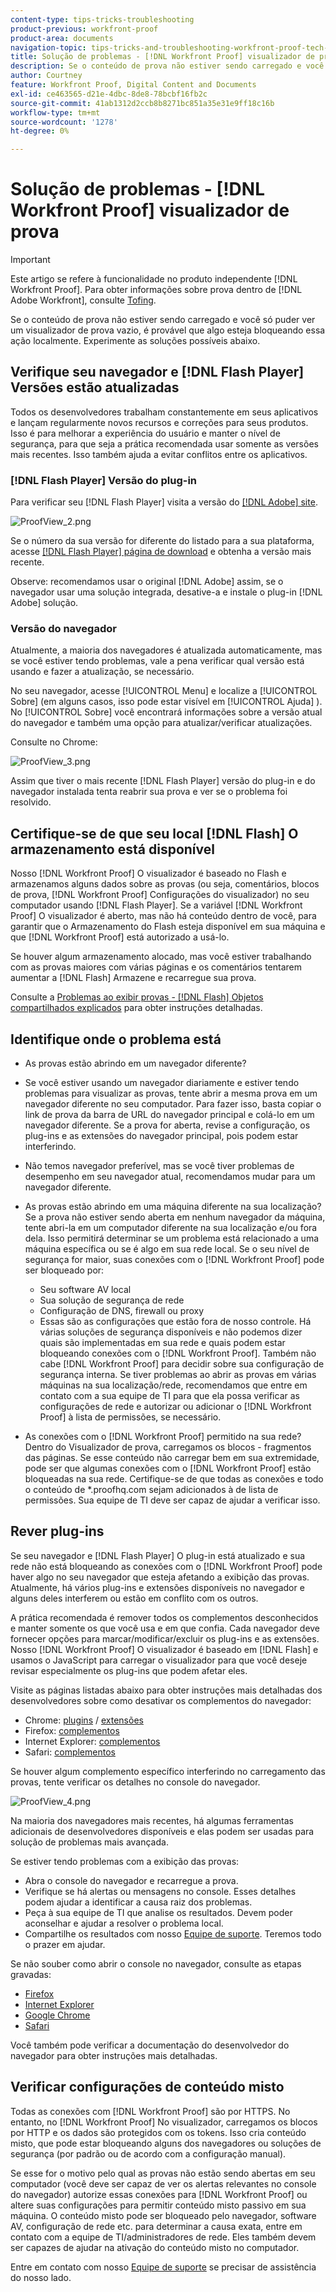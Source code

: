 ```yaml
---
content-type: tips-tricks-troubleshooting
product-previous: workfront-proof
product-area: documents
navigation-topic: tips-tricks-and-troubleshooting-workfront-proof-tech-corner
title: Solução de problemas - [!DNL Workfront Proof] visualizador de prova
description: Se o conteúdo de prova não estiver sendo carregado e você só puder ver um visualizador de prova vazio, é provável que algo esteja bloqueando essa ação localmente. Experimente as soluções possíveis abaixo.
author: Courtney
feature: Workfront Proof, Digital Content and Documents
exl-id: ce463565-d21e-4dbc-8de8-78bcbf16fb2c
source-git-commit: 41ab1312d2ccb8b8271bc851a35e31e9ff18c16b
workflow-type: tm+mt
source-wordcount: '1278'
ht-degree: 0%

---
```


# Solução de problemas - [!DNL Workfront Proof] visualizador de prova

>[!IMPORTANT]
>
>Este artigo se refere à funcionalidade no produto independente [!DNL Workfront Proof]. Para obter informações sobre prova dentro de [!DNL Adobe Workfront], consulte [Tofing](../../../review-and-approve-work/proofing/proofing.md).

Se o conteúdo de prova não estiver sendo carregado e você só puder ver um visualizador de prova vazio, é provável que algo esteja bloqueando essa ação localmente. Experimente as soluções possíveis abaixo.

## Verifique seu navegador e [!DNL Flash Player] Versões estão atualizadas

Todos os desenvolvedores trabalham constantemente em seus aplicativos e lançam regularmente novos recursos e correções para seus produtos. Isso é para melhorar a experiência do usuário e manter o nível de segurança, para que seja a prática recomendada usar somente as versões mais recentes. Isso também ajuda a evitar conflitos entre os aplicativos.

### [!DNL Flash Player] Versão do plug-in

Para verificar seu [!DNL Flash Player] visita a versão do [[!DNL Adobe] site](http://www.adobe.com/software/flash/about/).

![ProofView_2.png](assets/proofview-2-350x199.png)

Se o número da sua versão for diferente do listado para a sua plataforma, acesse [[!DNL Flash Player] página de download](http://get.adobe.com/flashplayer/otherversions/) e obtenha a versão mais recente.

Observe: recomendamos usar o original [!DNL Adobe] assim, se o navegador usar uma solução integrada, desative-a e instale o plug-in [!DNL Adobe] solução.

### Versão do navegador

Atualmente, a maioria dos navegadores é atualizada automaticamente, mas se você estiver tendo problemas, vale a pena verificar qual versão está usando e fazer a atualização, se necessário.

No seu navegador, acesse [!UICONTROL Menu] e localize a [!UICONTROL Sobre] (em alguns casos, isso pode estar visível em [!UICONTROL Ajuda] ). No [!UICONTROL Sobre] você encontrará informações sobre a versão atual do navegador e também uma opção para atualizar/verificar atualizações.

Consulte no Chrome:

![ProofView_3.png](assets/proofview-3-350x206.png)

Assim que tiver o mais recente [!DNL Flash Player] versão do plug-in e do navegador instalada tenta reabrir sua prova e ver se o problema foi resolvido.

## Certifique-se de que seu local [!DNL Flash] O armazenamento está disponível

Nosso [!DNL Workfront Proof] O visualizador é baseado no Flash e armazenamos alguns dados sobre as provas (ou seja, comentários, blocos de prova, [!DNL Workfront Proof] Configurações do visualizador) no seu computador usando [!DNL Flash Player]. Se a variável [!DNL Workfront Proof] O visualizador é aberto, mas não há conteúdo dentro de você, para garantir que o Armazenamento do Flash esteja disponível em sua máquina e que [!DNL Workfront Proof] está autorizado a usá-lo.

Se houver algum armazenamento alocado, mas você estiver trabalhando com as provas maiores com várias páginas e os comentários tentarem aumentar a [!DNL Flash] Armazene e recarregue sua prova.

Consulte a [Problemas ao exibir provas - [!DNL Flash] Objetos compartilhados explicados](../../../workfront-proof/wp-tech-corner/troubleshooting/view-proof-flash-shared-object.md) para obter instruções detalhadas.

## Identifique onde o problema está

* As provas estão abrindo em um navegador diferente?
* Se você estiver usando um navegador diariamente e estiver tendo problemas para visualizar as provas, tente abrir a mesma prova em um navegador diferente no seu computador. Para fazer isso, basta copiar o link de prova da barra de URL do navegador principal e colá-lo em um navegador diferente. Se a prova for aberta, revise a configuração, os plug-ins e as extensões do navegador principal, pois podem estar interferindo.
* Não temos navegador preferível, mas se você tiver problemas de desempenho em seu navegador atual, recomendamos mudar para um navegador diferente.
* As provas estão abrindo em uma máquina diferente na sua localização?
Se a prova não estiver sendo aberta em nenhum navegador da máquina, tente abri-la em um computador diferente na sua localização e/ou fora dela. Isso permitirá determinar se um problema está relacionado a uma máquina específica ou se é algo em sua rede local.
Se o seu nível de segurança for maior, suas conexões com o [!DNL Workfront Proof] pode ser bloqueado por:

   * Seu software AV local
   * Sua solução de segurança de rede
   * Configuração de DNS, firewall ou proxy
   * Essas são as configurações que estão fora de nosso controle. Há várias soluções de segurança disponíveis e não podemos dizer quais são implementadas em sua rede e quais podem estar bloqueando conexões com o [!DNL Workfront Proof]. Também não cabe [!DNL Workfront Proof] para decidir sobre sua configuração de segurança interna. Se tiver problemas ao abrir as provas em várias máquinas na sua localização/rede, recomendamos que entre em contato com a sua equipe de TI para que ela possa verificar as configurações de rede e autorizar ou adicionar o [!DNL Workfront Proof] à lista de permissões, se necessário.

* As conexões com o [!DNL Workfront Proof] permitido na sua rede?
Dentro do Visualizador de prova, carregamos os blocos - fragmentos das páginas. Se esse conteúdo não carregar bem em sua extremidade, pode ser que algumas conexões com o [!DNL Workfront Proof] estão bloqueadas na sua rede. Certifique-se de que todas as conexões e todo o conteúdo de *.proofhq.com sejam adicionados à  de lista de permissões. Sua equipe de TI deve ser capaz de ajudar a verificar isso.

## Rever plug-ins

Se seu navegador e [!DNL Flash Player] O plug-in está atualizado e sua rede não está bloqueando as conexões com o [!DNL Workfront Proof] pode haver algo no seu navegador que esteja afetando a exibição das provas. Atualmente, há vários plug-ins e extensões disponíveis no navegador e alguns deles interferem ou estão em conflito com os outros.

A prática recomendada é remover todos os complementos desconhecidos e manter somente os que você usa e em que confia. Cada navegador deve fornecer opções para marcar/modificar/excluir os plug-ins e as extensões. Nosso [!DNL Workfront Proof] O visualizador é baseado em [!DNL Flash] e usamos o JavaScript para carregar o visualizador para que você deseje revisar especialmente os plug-ins que podem afetar eles.

Visite as páginas listadas abaixo para obter instruções mais detalhadas dos desenvolvedores sobre como desativar os complementos do navegador:

* Chrome: [plugins](https://support.google.com/chrome/answer/142064?hl=en-GB) / [extensões](https://support.google.com/chrome/answer/113907?hl=en-GB)
* Firefox: [complementos](https://support.mozilla.org/en-US/kb/disable-or-remove-add-ons)
* Internet Explorer: [complementos](http://windows.microsoft.com/en-GB/internet-explorer/manage-add-ons#ie=ie-11)
* Safari: [complementos](http://support.apple.com/en-gb/HT203353)

Se houver algum complemento específico interferindo no carregamento das provas, tente verificar os detalhes no console do navegador.

![ProofView_4.png](assets/proofview-4-350x57.png)

Na maioria dos navegadores mais recentes, há algumas ferramentas adicionais de desenvolvedores disponíveis e elas podem ser usadas para solução de problemas mais avançada.

Se estiver tendo problemas com a exibição das provas:

* Abra o console do navegador e recarregue a prova.
* Verifique se há alertas ou mensagens no console. Esses detalhes podem ajudar a identificar a causa raiz dos problemas.
* Peça à sua equipe de TI que analise os resultados. Devem poder aconselhar e ajudar a resolver o problema local.
* Compartilhe os resultados com nosso [Equipe de suporte](https://support.workfront.com/hc/en-us/requests/new). Teremos todo o prazer em ajudar.

Se não souber como abrir o console no navegador, consulte as etapas gravadas:

* [Firefox](http://screencast.com/t/eP6FRtk4vxWS)
* [Internet Explorer](http://screencast.com/t/bYzq1iQv)
* [Google Chrome](http://screencast.com/t/2anpeAzOOyj)
* [Safari](http://screencast.com/t/rnOvgl3GidjL)

Você também pode verificar a documentação do desenvolvedor do navegador para obter instruções mais detalhadas.

## Verificar configurações de conteúdo misto

Todas as conexões com [!DNL Workfront Proof] são por HTTPS. No entanto, no [!DNL Workfront Proof] No visualizador, carregamos os blocos por HTTP e os dados são protegidos com os tokens. Isso cria conteúdo misto, que pode estar bloqueando alguns dos navegadores ou soluções de segurança (por padrão ou de acordo com a configuração manual).

Se esse for o motivo pelo qual as provas não estão sendo abertas em seu computador (você deve ser capaz de ver os alertas relevantes no console do navegador) autorize essas conexões para [!DNL Workfront Proof] ou altere suas configurações para permitir conteúdo misto passivo em sua máquina. O conteúdo misto pode ser bloqueado pelo navegador, software AV, configuração de rede etc. para determinar a causa exata, entre em contato com a equipe de TI/administradores de rede. Eles também devem ser capazes de ajudar na ativação do conteúdo misto no computador.

Entre em contato com nosso [Equipe de suporte](https://support.workfront.com/hc/en-us/requests/new) se precisar de assistência do nosso lado.
